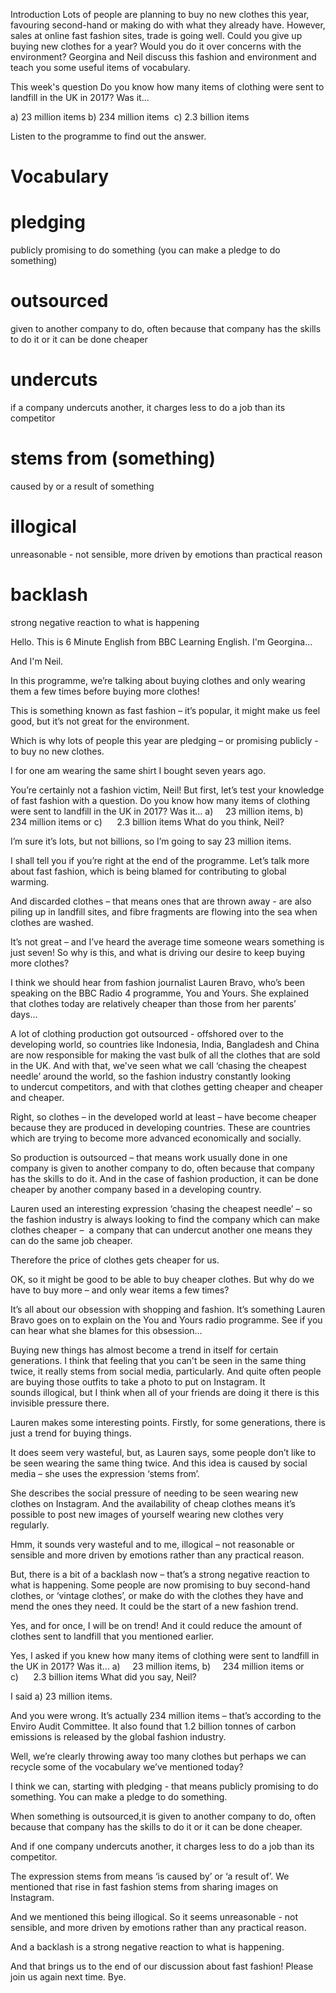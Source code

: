 Introduction
Lots of people are planning to buy no new clothes this year, favouring second-hand or making do with what they already have. However, sales at online fast fashion sites, trade is going well. Could you give up buying new clothes for a year? Would you do it over concerns with the environment? Georgina and Neil discuss this fashion and environment and teach you some useful items of vocabulary.

This week's question
Do you know how many items of clothing were sent to landfill in the UK in 2017? Was it… 

a) 23 million items
b) 234 million items 
c) 2.3 billion items

Listen to the programme to find out the answer.

# Vocabulary
# pledging
publicly promising to do something (you can make a pledge to do something)

# outsourced
given to another company to do, often because that company has the skills to do it or it can be done cheaper

# undercuts
if a company undercuts another, it charges less to do a job than its competitor

# stems from (something)
caused by or a result of something

# illogical
unreasonable - not sensible, more driven by emotions than practical reason

# backlash
strong negative reaction to what is happening

Hello. This is 6 Minute English from BBC Learning English. I'm Georgina… 

And I'm Neil. 

In this programme, we’re talking about buying clothes and only wearing them a few times before buying more clothes! 

This is something known as fast fashion – it’s popular, it might make us feel good, but it’s not great for the environment. 

Which is why lots of people this year are pledging – or promising publicly - to buy no new clothes. 

I for one am wearing the same shirt I bought seven years ago. 

You’re certainly not a fashion victim, Neil! But first, let’s test your knowledge of fast fashion with a question. Do you know how many items of clothing were sent to landfill in the UK in 2017? Was it…
a)     23 million items,
b)     234 million items or
c)      2.3 billion items
What do you think, Neil? 

I’m sure it’s lots, but not billions, so I’m going to say 23 million items. 

I shall tell you if you’re right at the end of the programme. Let’s talk more about fast fashion, which is being blamed for contributing to global warming. 

And discarded clothes – that means ones that are thrown away - are also piling up in landfill sites, and fibre fragments are flowing into the sea when clothes are washed. 

It’s not great – and I’ve heard the average time someone wears something is just seven! So why is this, and what is driving our desire to keep buying more clothes? 

I think we should hear from fashion journalist Lauren Bravo, who’s been speaking on the BBC Radio 4 programme, You and Yours. She explained that clothes today are relatively cheaper than those from her parents’ days… 

A lot of clothing production got outsourced - offshored over to the developing world, so countries like Indonesia, India, Bangladesh and China
are now responsible for making the vast bulk of all the clothes that are sold in the UK. And with that, we've seen what we call ‘chasing the cheapest needle’ around the world, so the fashion industry constantly looking to undercut competitors, and with that clothes getting cheaper and cheaper and cheaper. 

Right, so clothes – in the developed world at least – have become cheaper because they are produced in developing countries. These are countries which are trying to become more advanced economically and socially. 

So production is outsourced – that means work usually done in one company is given to another company to do, often because that company has the skills to do it. And in the case of fashion production, it can be done cheaper by another company based in a developing country. 

Lauren used an interesting expression ‘chasing the cheapest needle’ – so the fashion industry is always looking to find the company which can make clothes cheaper –  a company that can undercut another one means they can do the same job cheaper. 

Therefore the price of clothes gets cheaper for us. 

OK, so it might be good to be able to buy cheaper clothes. But why do we have to buy more – and only wear items a few times? 

It’s all about our obsession with shopping and fashion. It’s something Lauren Bravo goes on to explain on the You and Yours radio programme. See if you can hear what she blames for this obsession… 

Buying new things has almost become a trend in itself for certain generations. I think that feeling that you can't be seen in the same thing twice, it really stems from social media, particularly. And quite often people are buying those outfits to take a photo to put on Instagram. It sounds illogical, but I think when all of your friends are doing it there is this invisible pressure there. 

Lauren makes some interesting points. Firstly, for some generations, there is just a trend for buying things. 

It does seem very wasteful, but, as Lauren says, some people don’t like to be seen wearing the same thing twice. And this idea is caused by social media – she uses the expression ‘stems from’.

She describes the social pressure of needing to be seen wearing new clothes on Instagram. And the availability of cheap clothes means it’s possible to post new images of yourself wearing new clothes very regularly. 

Hmm, it sounds very wasteful and to me, illogical – not reasonable or sensible and more driven by emotions rather than any practical reason. 

But, there is a bit of a backlash now – that’s a strong negative reaction to what is happening. Some people are now promising to buy second-hand clothes, or ‘vintage clothes’, or make do with the clothes they have and mend the ones they need. It could be the start of a new fashion trend. 

Yes, and for once, I will be on trend! And it could reduce the amount of clothes sent to landfill that you mentioned earlier. 

Yes, I asked if you knew how many items of clothing were sent to landfill in the UK in 2017? Was it…
a)     23 million items,
b)     234 million items or
c)      2.3 billion items
What did you say, Neil? 

I said a) 23 million items. 

And you were wrong. It’s actually 234 million items – that’s according to the Enviro Audit Committee. It also found that 1.2 billion tonnes of carbon emissions is released by the global fashion industry. 

Well, we’re clearly throwing away too many clothes but perhaps we can recycle some of the vocabulary we’ve mentioned today? 

I think we can, starting with pledging - that means publicly promising to do something. You can make a pledge to do something. 

When something is outsourced,it is given to another company to do, often because that company has the skills to do it or it can be done cheaper. 

And if one company undercuts another, it charges less to do a job than its competitor.   

The expression stems from means ‘is caused by’ or ‘a result of’. We mentioned that rise in fast fashion stems from sharing images on Instagram. 

And we mentioned this being illogical. So it seems unreasonable - not sensible, and more driven by emotions rather than any practical reason. 

And a backlash is a strong negative reaction to what is happening. 

And that brings us to the end of our discussion about fast fashion! Please join us again next time. Bye. 